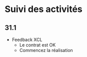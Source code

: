 # Suivi des activités

## 31.1

- Feedback XCL
    - Le contrat est OK
    - Commencez la réalisation



